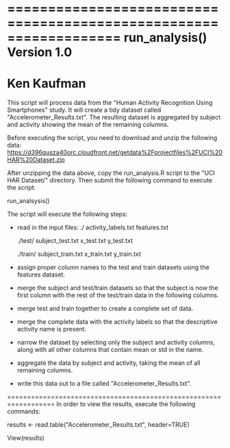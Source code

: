 ==================================================================
run_analysis()
Version 1.0
==================================================================
Ken Kaufman
==================================================================

This script will process data from the "Human Activity Recognition Using Smartphones" study.  It will create a tidy dataset called "Accelerometer_Results.txt".  The resulting dataset is aggregated by subject and activity showing the mean of the remaining columns.

Before executing the script, you need to download and unzip the following data:  https://d396qusza40orc.cloudfront.net/getdata%2Fprojectfiles%2FUCI%20HAR%20Dataset.zip 

After unzipping the data above, copy the run_analysis.R script to the "UCI HAR Dataset/" directory.  Then submit the following command to execute the script:

run_analsysis()

The script will execute the following steps:

- read in the input files:
	./
	activity_labels.txt
	features.txt
	
	./test/
	subject_test.txt
	x_test.txt
	y_test.txt

	./train/
	subject_train.txt
	x_train.txt
	y_train.txt

- assign proper column names to the test and train datasets using the features dataset.

- merge the subject and test/train datasets so that the subject is now the first column with the rest of the test/train data in the  following columns.

- merge test and train together to create a complete set of data.

- merge the complete data with the activity labels so that the descriptive activity name is present.

- narrow the dataset by selecting only the subject and activity columns, along with all other columns that contain mean or std in the name.

- aggregate the data by subject and activity, taking the mean of all remaining columns.

- write this data out to a file called "Accelerometer_Results.txt".

==================================================================
In order to view the results, execute the following commands:

results <- read.table("Accelerometer_Results.txt", header=TRUE)

View(results)
